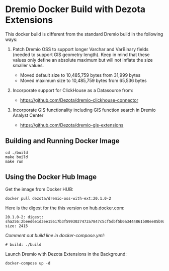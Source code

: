 # Dremio Docker Build with Dezota Extensions

This docker build is different from the standard Dremio build in the
following ways:

1. Patch Dremio OSS to support longer Varchar and VarBinary fields (needed
to support GIS geometry length).  Keep in mind that these values only define 
an absolute maximum but will not inflate the size smaller values.

   - Moved default size to 10,485,759 bytes from 31,999 bytes
   - Moved maximum size to 10,485,759 bytes from 65,536 bytes 

2. Incorporate support for ClickHouse as a Datasource from:

   - https://github.com/Dezota/dremio-clickhouse-connector

3. Incorporate GIS functionality including GIS function search in Dremio
Analyst Center

   - https://github.com/Dezota/dremio-gis-extensions

## Building and Running Docker Image

```
cd ./build
make build
make run
```

## Using the Docker Hub Image

Get the image from Docker HUB:
```
docker pull dezota/dremio-oss-with-ext:20.1.0-2
```

Here is the digest for the this version on hub.docker.com:
```
20.1.0-2: digest: sha256:2beed6e1d3ee15617b3f5993027472a7847c5cf5dbf5b0a3444861b00ee85b9a size: 2415
````

*Comment out build line in docker-compose.yml:*
```
# build: ./build
```

Launch Dremio with Dezota Extensions in the Background:
```
docker-compose up -d
```
